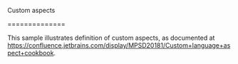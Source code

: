 ﻿Custom aspects

==============


This sample illustrates definition of custom aspects, as documented at
https://confluence.jetbrains.com/display/MPSD20181/Custom+language+aspect+cookbook.
